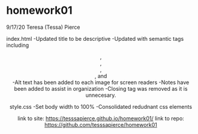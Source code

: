 # homework01

9/17/20 Teresa (Tessa) Pierce

index.html
-Updated title to be descriptive
-Updated with semantic tags including <header>, <nav>, <main>, <aside>, and <footer>
-Alt text has been added to each image for screen readers
-Notes have been added to assist in organization
-Closing </img> tag was removed as it is unnecesary.

style.css
-Set body width to 100%
-Consolidated redudnant css elements

link to site: https://tesssapierce.github.io/homework01/
link to repo: https://github.com/tesssapierce/homework01